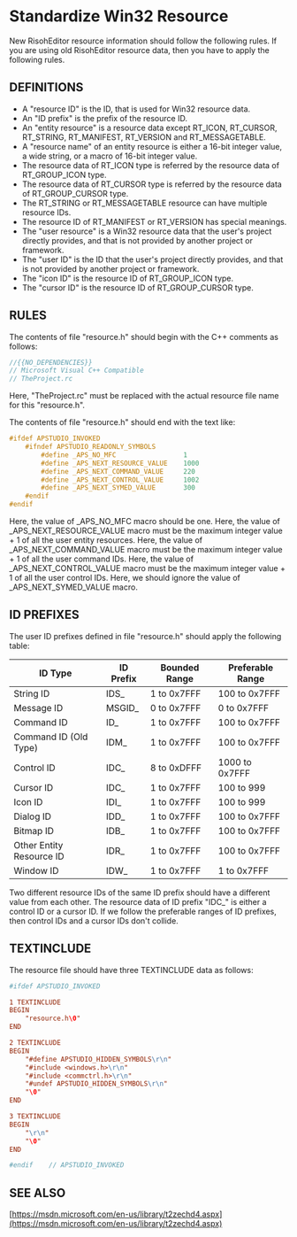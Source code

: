# Standardize Win32 Resource

New RisohEditor resource information should follow the following rules.
If you are using old RisohEditor resource data, then you have to apply the following rules.

## DEFINITIONS

- A "resource ID" is the ID, that is used for Win32 resource data.
- An "ID prefix" is the prefix of the resource ID.
- An "entity resource" is a resource data except RT_ICON, RT_CURSOR, RT_STRING, RT_MANIFEST, RT_VERSION and RT_MESSAGETABLE.
- A "resource name" of an entity resource is either a 16-bit integer value, a wide string, or a macro of 16-bit integer value.
- The resource data of RT_ICON type is referred by the resource data of RT_GROUP_ICON type.
- The resource data of RT_CURSOR type is referred by the resource data of RT_GROUP_CURSOR type.
- The RT_STRING or RT_MESSAGETABLE resource can have multiple resource IDs.
- The resource ID of RT_MANIFEST or RT_VERSION has special meanings.
- The "user resource" is a Win32 resource data that the user's project directly provides, and that is not provided by another project or framework.
- The "user ID" is the ID that the user's project directly provides, and that is not provided by another project or framework.
- The "icon ID" is the resource ID of RT_GROUP_ICON type.
- The "cursor ID" is the resource ID of RT_GROUP_CURSOR type.

## RULES

The contents of file "resource.h" should begin with the C++ comments as follows:

```c
//{{NO_DEPENDENCIES}}
// Microsoft Visual C++ Compatible
// TheProject.rc
```

Here, "TheProject.rc" must be replaced with the actual resource file name for this "resource.h".

The contents of file "resource.h" should end with the text like:

```c
#ifdef APSTUDIO_INVOKED
    #ifndef APSTUDIO_READONLY_SYMBOLS
        #define _APS_NO_MFC                 1
        #define _APS_NEXT_RESOURCE_VALUE    1000
        #define _APS_NEXT_COMMAND_VALUE     220
        #define _APS_NEXT_CONTROL_VALUE     1002
        #define _APS_NEXT_SYMED_VALUE       300
    #endif
#endif
```

Here, the value of _APS_NO_MFC macro should be one.
Here, the value of _APS_NEXT_RESOURCE_VALUE macro must be the maximum integer value + 1 of all the user entity resources.
Here, the value of _APS_NEXT_COMMAND_VALUE macro must be the maximum integer value + 1 of all the user command IDs.
Here, the value of _APS_NEXT_CONTROL_VALUE macro must be the maximum integer value + 1 of all the user control IDs.
Here, we should ignore the value of _APS_NEXT_SYMED_VALUE macro.

## ID PREFIXES

The user ID prefixes defined in file "resource.h" should apply the following table:

| ID Type                  | ID Prefix | Bounded Range | Preferable Range |
|--------------------------|-----------|---------------|------------------|
| String ID                | IDS_      | 1 to 0x7FFF   | 100 to 0x7FFF    |
| Message ID               | MSGID_    | 0 to 0x7FFF   | 0 to 0x7FFF      |
| Command ID               | ID_       | 1 to 0x7FFF   | 100 to 0x7FFF    |
| Command ID (Old Type)    | IDM_      | 1 to 0x7FFF   | 100 to 0x7FFF    |
| Control ID               | IDC_      | 8 to 0xDFFF   | 1000 to 0x7FFF   |
| Cursor ID                | IDC_      | 1 to 0x7FFF   | 100 to 999       |
| Icon ID                  | IDI_      | 1 to 0x7FFF   | 100 to 999       |
| Dialog ID                | IDD_      | 1 to 0x7FFF   | 100 to 0x7FFF    |
| Bitmap ID                | IDB_      | 1 to 0x7FFF   | 100 to 0x7FFF    |
| Other Entity Resource ID | IDR_      | 1 to 0x7FFF   | 100 to 0x7FFF    |
| Window ID                | IDW_      | 1 to 0x7FFF   | 1 to 0x7FFF      |

Two different resource IDs of the same ID prefix should have a different value from each other.
The resource data of ID prefix "IDC_" is either a control ID or a cursor ID.
If we follow the preferable ranges of ID prefixes, then control IDs and a cursor IDs don't collide.

## TEXTINCLUDE

The resource file should have three TEXTINCLUDE data as follows:

```rc
#ifdef APSTUDIO_INVOKED

1 TEXTINCLUDE
BEGIN
    "resource.h\0"
END

2 TEXTINCLUDE 
BEGIN
    "#define APSTUDIO_HIDDEN_SYMBOLS\r\n"
    "#include <windows.h>\r\n"
    "#include <commctrl.h>\r\n"
    "#undef APSTUDIO_HIDDEN_SYMBOLS\r\n"
    "\0"
END

3 TEXTINCLUDE 
BEGIN
    "\r\n"
    "\0"
END

#endif    // APSTUDIO_INVOKED
```

## SEE ALSO

[https://msdn.microsoft.com/en-us/library/t2zechd4.aspx](https://msdn.microsoft.com/en-us/library/t2zechd4.aspx)
